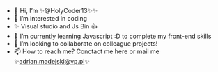 - 👋 Hi, I’m ✨@HolyCoder13✨✨
- 👀 I’m interested in coding 
- ✨ Visual studio and Js Bin 👍
- 🌱 I’m currently learning Javascript :D to complete my front-end skills
- 💞️ I’m looking to collaborate on colleague projects!
- 📫 How to reach me? Conctact me here or mail me ✨adrian.madejski@vp.pl✨

<!---
HolyCoder13/HolyCoder13 is a ✨ special ✨ repository because its `README.md` (this file) appears on your GitHub profile.
You can click the Preview link to take a look at your changes.
--->
